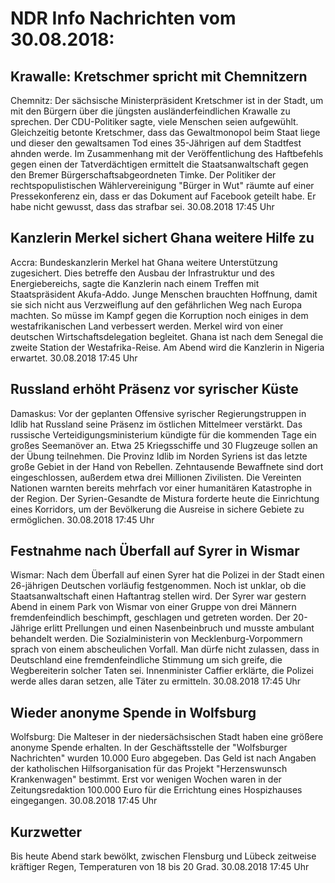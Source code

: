 # NDR Info Nachrichten vom 30.08.2018:


## Krawalle: Kretschmer spricht mit Chemnitzern
Chemnitz: Der sächsische Ministerpräsident Kretschmer ist in der Stadt, um mit den Bürgern über die jüngsten ausländerfeindlichen Krawalle zu sprechen. Der CDU-Politiker sagte, viele Menschen seien aufgewühlt. Gleichzeitig betonte Kretschmer, dass das Gewaltmonopol beim Staat liege und dieser den gewaltsamen Tod eines 35-Jährigen auf dem Stadtfest ahnden werde. Im Zusammenhang mit der Veröffentlichung des Haftbefehls gegen einen der Tatverdächtigen ermittelt die Staatsanwaltschaft gegen den Bremer Bürgerschaftsabgeordneten Timke. Der Politiker der rechtspopulistischen Wählervereinigung "Bürger in Wut" räumte auf einer Pressekonferenz ein, dass er das Dokument auf Facebook geteilt habe. Er habe nicht gewusst, dass das strafbar sei. 30.08.2018 17:45 Uhr 

## Kanzlerin Merkel sichert Ghana weitere Hilfe zu
Accra:    Bundeskanzlerin Merkel hat Ghana weitere Unterstützung zugesichert. Dies betreffe den Ausbau der Infrastruktur und des Energiebereichs, sagte die Kanzlerin nach einem Treffen mit Staatspräsident Akufa-Addo. Junge Menschen brauchten Hoffnung, damit sie sich nicht aus Verzweiflung auf den gefährlichen Weg nach Europa machten. So müsse im Kampf gegen die Korruption noch einiges in dem westafrikanischen Land verbessert werden. Merkel wird von einer deutschen Wirtschaftsdelegation begleitet. Ghana ist nach dem Senegal die zweite Station der Westafrika-Reise. Am Abend wird die Kanzlerin in Nigeria erwartet. 30.08.2018 17:45 Uhr 

## Russland erhöht Präsenz vor syrischer Küste
Damaskus: Vor der geplanten Offensive syrischer Regierungstruppen in Idlib hat Russland seine Präsenz im östlichen Mittelmeer verstärkt. Das russische Verteidigungsministerium kündigte für die kommenden Tage ein großes Seemanöver an. Etwa 25 Kriegsschiffe und 30 Flugzeuge sollen an der Übung teilnehmen. Die Provinz Idlib im Norden Syriens ist das letzte große Gebiet in der Hand von Rebellen. Zehntausende Bewaffnete sind dort eingeschlossen, außerdem etwa drei Millionen Zivilisten. Die Vereinten Nationen warnten bereits mehrfach vor einer humanitären Katastrophe in der Region. Der Syrien-Gesandte de Mistura forderte heute die Einrichtung eines Korridors, um der Bevölkerung die Ausreise in sichere Gebiete zu ermöglichen. 30.08.2018 17:45 Uhr 

## Festnahme nach Überfall auf Syrer in Wismar
Wismar: Nach dem Überfall auf einen Syrer hat die Polizei in der Stadt einen 26-jährigen Deutschen vorläufig festgenommen. Noch ist unklar, ob die Staatsanwaltschaft einen Haftantrag stellen wird. Der Syrer war gestern Abend in einem Park von Wismar von einer Gruppe von drei Männern fremdenfeindlich beschimpft, geschlagen und getreten worden. Der 20-Jährige erlitt Prellungen und einen Nasenbeinbruch und musste ambulant behandelt werden. Die Sozialministerin von Mecklenburg-Vorpommern sprach von einem abscheulichen Vorfall. Man dürfe nicht zulassen, dass in Deutschland eine fremdenfeindliche Stimmung um sich greife, die Wegbereiterin solcher Taten sei. Innenminister Caffier erklärte, die Polizei werde alles daran setzen, alle Täter zu ermitteln. 30.08.2018 17:45 Uhr 

## Wieder anonyme Spende in Wolfsburg
Wolfsburg: Die Malteser in der niedersächsischen Stadt haben eine größere anonyme Spende erhalten. In der Geschäftsstelle der "Wolfsburger Nachrichten" wurden 10.000 Euro abgegeben. Das Geld ist nach Angaben der katholischen Hilfsorganisation für das Projekt "Herzenswunsch Krankenwagen" bestimmt. Erst vor wenigen Wochen waren in der Zeitungsredaktion 100.000 Euro für die Errichtung eines Hospizhauses eingegangen. 30.08.2018 17:45 Uhr 

## Kurzwetter
Bis heute Abend stark bewölkt, zwischen Flensburg und Lübeck zeitweise kräftiger Regen, Temperaturen von 18 bis 20 Grad. 30.08.2018 17:45 Uhr 
